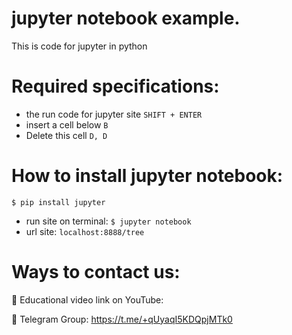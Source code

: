 # jupyter notebook example.
This is code for jupyter in python

# Required specifications:
- the run code for jupyter site `SHIFT + ENTER`
- insert a cell below `B`
- Delete this cell `D, D`

# How to install jupyter notebook:
```
$ pip install jupyter
```
- run site on terminal: `$ jupyter notebook`
- url site: `localhost:8888/tree`


# Ways to contact us:
🎥 Educational video link on YouTube: 

📢 Telegram Group: https://t.me/+qUyaqI5KDQpjMTk0
